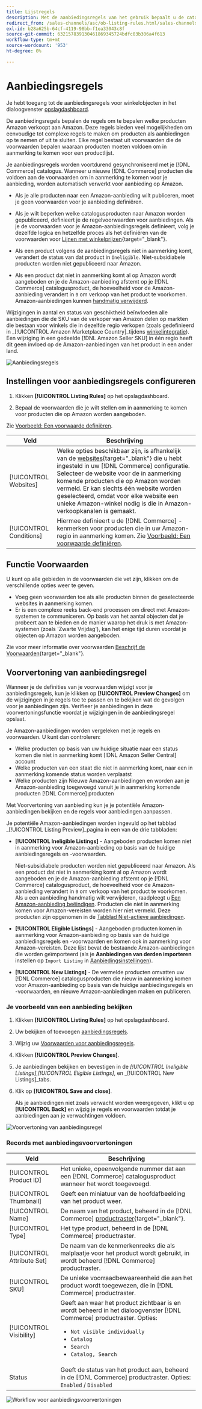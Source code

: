 ```yaml
---
title: Lijstregels
description: Met de aanbiedingsregels van het gebruik bepaalt u de catalogusproducten die als Amazon Marketplace-aanbiedingen worden gepubliceerd.
redirect_from: /sales-channels/asc/ob-listing-rules.html/sales-channels/asc/ob-listing-preview.html/sales-channels/asc/listing-rule-preview.html
exl-id: b28a625b-64cf-4119-98bb-f1ea33043c8f
source-git-commit: 632157839130461869345724bdfc03b306a4f613
workflow-type: tm+mt
source-wordcount: '953'
ht-degree: 0%

---
```


# Aanbiedingsregels

Je hebt toegang tot de aanbiedingsregels voor winkelobjecten in het dialoogvenster [opslagdashboard](./amazon-store-dashboard.md).

De aanbiedingsregels bepalen de regels om te bepalen welke producten Amazon verkoopt aan Amazon. Deze regels bieden veel mogelijkheden om eenvoudige tot complexe regels te maken om producten als aanbiedingen op te nemen of uit te sluiten. Elke regel bestaat uit voorwaarden die de voorwaarden bepalen waaraan producten moeten voldoen om in aanmerking te komen voor een productlijst.

Je aanbiedingsregels worden voortdurend gesynchroniseerd met je [!DNL Commerce] catalogus. Wanneer u nieuwe [!DNL Commerce] producten die voldoen aan de voorwaarden om in aanmerking te komen voor je aanbieding, worden automatisch verwerkt voor aanbieding op Amazon.

- Als je alle producten naar een Amazon-aanbieding wilt publiceren, moet je geen voorwaarden voor je aanbieding definiëren.

- Als je wilt beperken welke catalogusproducten naar Amazon worden gepubliceerd, definieert je de regelvoorwaarden voor aanbiedingen. Als je de voorwaarden voor je Amazon-aanbiedingsregels definieert, volg je dezelfde logica en hetzelfde proces als het definiëren van de voorwaarden voor [Lijnen met winkelprijzen](https://docs.magento.com/user-guide/marketing/price-rules-cart.html){target=&quot;_blank&quot;}.

- Als een product volgens de aanbiedingsregels niet in aanmerking komt, verandert de status van dat product in `Ineligible`. Niet-subsidiabele producten worden niet gepubliceerd naar Amazon.

- Als een product dat niet in aanmerking komt al op Amazon wordt aangeboden en je de Amazon-aanbieding afstemt op je [!DNL Commerce] catalogusproduct, de hoeveelheid voor de Amazon-aanbieding verandert in `0` om verkoop van het product te voorkomen. Amazon-aanbiedingen kunnen [handmatig verwijderd](./end-listings-manually.md).

Wijzigingen in aantal en status van geschiktheid beïnvloeden alle aanbiedingen die de SKU van de verkoper van Amazon delen op markten die bestaan voor winkels die in dezelfde regio verkopen (zoals gedefinieerd in _[!UICONTROL Amazon Marketplace Country]_tijdens [winkelintegratie](./store-integration.md)). Een wijziging in een gedeelde [!DNL Amazon Seller SKU] in één regio heeft dit geen invloed op de Amazon-aanbiedingen van het product in een ander land.

![Aanbiedingsregels](assets/ob-listing-rules.png)

## Instellingen voor aanbiedingsregels configureren

1. Klikken **[!UICONTROL Listing Rules]** op het opslagdashboard.

1. Bepaal de voorwaarden die je wilt stellen om in aanmerking te komen voor producten die op Amazon worden aangeboden.

Zie [Voorbeeld: Een voorwaarde definiëren](./ob-define-condition-example.md).

| Veld | Beschrijving |
|---|---|
| [!UICONTROL Websites] | Welke opties beschikbaar zijn, is afhankelijk van de [websites](https://docs.magento.com/user-guide/stores/websites-stores-views.html){target=&quot;_blank&quot;} die u hebt ingesteld in uw [!DNL Commerce] configuratie. Selecteer de website voor de in aanmerking komende producten die op Amazon worden vermeld. Er kan slechts één website worden geselecteerd, omdat voor elke website een unieke Amazon-winkel nodig is die in Amazon-verkoopkanalen is gemaakt. |
| [!UICONTROL Conditions] | Hiermee definieert u de [!DNL Commerce] -kenmerken voor producten die in uw Amazon-regio in aanmerking komen. Zie [Voorbeeld: Een voorwaarde definiëren](./ob-define-condition-example.md). |

## Functie Voorwaarden

U kunt op alle gebieden in de voorwaarden die vet zijn, klikken om de verschillende opties weer te geven.

- Voeg geen voorwaarden toe als alle producten binnen de geselecteerde websites in aanmerking komen.
- Er is een complexe reeks back-end processen om direct met Amazon-systemen te communiceren. Op basis van het aantal objecten dat je probeert aan te bieden en de manier waarop het druk is met Amazon-systemen (zoals &#39;Zwarte Vrijdag&#39;), kan het enige tijd duren voordat je objecten op Amazon worden aangeboden.

Zie voor meer informatie over voorwaarden [Beschrijf de Voorwaarden](https://docs.magento.com/user-guide/marketing/price-rules-cart.html){target=&quot;_blank&quot;}.

## Voorvertoning van aanbiedingsregel

Wanneer je de definities van je voorwaarden wijzigt voor je aanbiedingsregels, kun je klikken op **[!UICONTROL Preview Changes]** om de wijzigingen in je regels toe te passen en te bekijken wat de gevolgen voor je aanbiedingen zijn. Verifieer je aanbiedingen in deze voorvertoningsfunctie voordat je wijzigingen in de aanbiedingsregel opslaat.

Je Amazon-aanbiedingen worden vergeleken met je regels en voorwaarden. U kunt dan controleren:

- Welke producten op basis van uw huidige situatie naar een status komen die niet in aanmerking komt [!DNL Amazon Seller Central] account
- Welke producten van een staat die niet in aanmerking komt, naar een in aanmerking komende status worden verplaatst
- Welke producten zijn Nieuwe Amazon-aanbiedingen en worden aan je Amazon-aanbieding toegevoegd vanuit je in aanmerking komende producten [!DNL Commerce] producten

Met Voorvertoning van aanbieding kun je je potentiële Amazon-aanbiedingen bekijken en de regels voor aanbiedingen aanpassen.

Je potentiële Amazon-aanbiedingen worden ingevuld op het tabblad _[!UICONTROL Listing Preview]_pagina in een van de drie tabbladen:

- **[!UICONTROL Ineligible Listings]** - Aangeboden producten komen niet in aanmerking voor Amazon-aanbieding op basis van de huidige aanbiedingsregels en -voorwaarden.

   Niet-subsidiabele producten worden niet gepubliceerd naar Amazon. Als een product dat niet in aanmerking komt al op Amazon wordt aangeboden en je de Amazon-aanbieding afstemt op je [!DNL Commerce] catalogusproduct, de hoeveelheid voor de Amazon-aanbieding verandert in `0` om verkoop van het product te voorkomen. Als u een aanbieding handmatig wilt verwijderen, raadpleegt u [Een Amazon-aanbieding beëindigen](./end-listings-manually.md). Producten die niet in aanmerking komen voor Amazon-vereisten worden hier niet vermeld. Deze producten zijn opgenomen in de [Tabblad Niet-actieve aanbiedingen](./inactive-listings.md).

- **[!UICONTROL Eligible Listings]** - Aangeboden producten komen in aanmerking voor Amazon-aanbieding op basis van de huidige aanbiedingsregels en -voorwaarden en komen ook in aanmerking voor Amazon-vereisten. Deze lijst bevat de bestaande Amazon-aanbiedingen die worden geïmporteerd (als je **Aanbiedingen van derden importeren** instellen op `Import Listing` in [Aanbiedingsinstellingen](./third-party-listing-settings.md)).

- **[!UICONTROL New Listings]** - De vermelde producten omvatten uw [!DNL Commerce] catalogusproducten die nieuw in aanmerking komen voor Amazon-aanbieding op basis van de huidige aanbiedingsregels en -voorwaarden, en nieuwe Amazon-aanbiedingen maken en publiceren.

### Je voorbeeld van een aanbieding bekijken

1. Klikken **[!UICONTROL Listing Rules]** op het opslagdashboard.

1. Uw bekijken of toevoegen [aanbiedingsregels](./listing-rules.md).

1. Wijzig uw [Voorwaarden voor aanbiedingsregels](./ob-define-condition-example.md).

1. Klikken **[!UICONTROL Preview Changes]**.

1. Je aanbiedingen bekijken en bevestigen in de _[!UICONTROL Ineligible Listings]_,_[!UICONTROL Eligible Listings]_, en _[!UICONTROL New Listings]_tabs.

1. Klik op **[!UICONTROL Save and close]**.

   Als je aanbiedingen niet zoals verwacht worden weergegeven, klikt u op **[!UICONTROL Back]** en wijzig je regels en voorwaarden totdat je aanbiedingen aan je verwachtingen voldoen.

![Voorvertoning van aanbiedingsregel](assets/amazon-listing-rule-preview.png)

### Records met aanbiedingsvoorvertoningen

| Veld | Beschrijving |
|--- |--- |
| [!UICONTROL Product ID] | Het unieke, opeenvolgende nummer dat aan een [!DNL Commerce] catalogusproduct wanneer het wordt toegevoegd. |
| [!UICONTROL Thumbnail] | Geeft een miniatuur van de hoofdafbeelding van het product weer. |
| [!UICONTROL Name] | De naam van het product, beheerd in de [!DNL Commerce] [productraster](https://docs.magento.com/user-guide/catalog/products.html){target=&quot;_blank&quot;}. |
| [!UICONTROL Type] | Het type product, beheerd in de [!DNL Commerce] productraster. |
| [!UICONTROL Attribute Set] | De naam van de kenmerkenreeks die als malplaatje voor het product wordt gebruikt, in wordt beheerd [!DNL Commerce] productraster. |
| [!UICONTROL SKU] | De unieke voorraadbewaareenheid die aan het product wordt toegewezen, die in [!DNL Commerce] productraster. |
| [!UICONTROL Visibility] | Geeft aan waar het product zichtbaar is en wordt beheerd in het dialoogvenster [!DNL Commerce] productraster. Opties:<ul><li>`Not visible individually`</li><li>`Catalog`</li><li>`Search`</li><li>`Catalog, Search`</li></ul> |
| Status | Geeft de status van het product aan, beheerd in de [!DNL Commerce] productraster. Opties: `Enabled` / `Disabled` |

![Workflow voor aanbiedingsvoorvertoningen](assets/listing-preview-flowchart.png)
